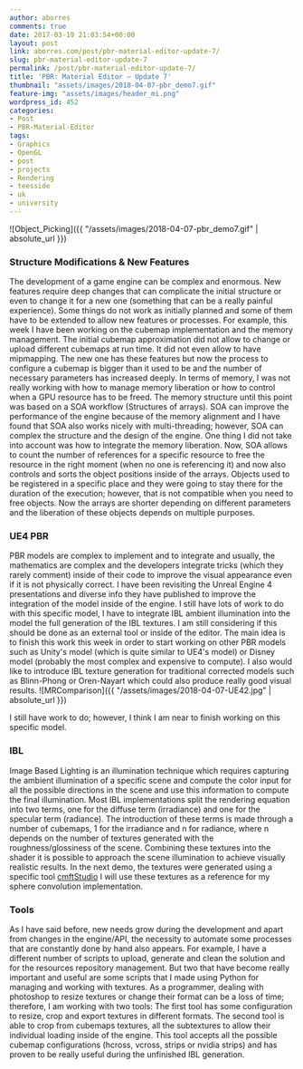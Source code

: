 ```yaml
---
author: aborres
comments: true
date: 2017-03-19 21:03:54+00:00
layout: post
link: aborres.com/post/pbr-material-editor-update-7/
slug: pbr-material-editor-update-7
permalink: /post/pbr-material-editor-update-7/
title: 'PBR: Material Editor – Update 7'
thumbnail: "assets/images/2018-04-07-pbr_demo7.gif"
feature-img: "assets/images/header_mi.png"
wordpress_id: 452
categories:
- Post
- PBR-Material-Editor
tags:
- Graphics
- OpenGL
- post
- projects
- Rendering
- teesside
- uk
- university
---
```


![Object_Picking]({{ "/assets/images/2018-04-07-pbr_demo7.gif" | absolute_url }})

### Structure Modifications & New Features

The development of a game engine can be complex and enormous. New features require deep changes that can complicate the initial structure or even to change it for a new one (something that can be a really painful experience). Some things do not work as initially planned and some of them have to be extended to allow new features or processes. For example, this week I have been working on the cubemap implementation and the memory management. The initial cubemap approximation did not allow to change or upload different cubemaps at run time. It did not even allow to have mipmapping. The new one has these features but now the process to configure a cubemap is bigger than it used to be and the number of necessary parameters has increased deeply. In terms of memory, I was not really working with how to manage memory liberation or how to control when a GPU resource has to be freed. The memory structure until this point was based on a SOA workflow (Structures of arrays). SOA can improve the performance of the engine because of the memory alignment and I have found that SOA also works nicely with multi-threading; however, SOA can complex the structure and the design of the engine. One thing I did not take into account was how to integrate the memory liberation. Now, SOA allows to count the number of references for a specific resource to free the resource in the right moment (when no one is referencing it) and now also controls and sorts the object positions inside of the arrays. Objects used to be registered in a specific place and they were going to stay there for the duration of the execution; however, that is not compatible when you need to free objects. Now the arrays are shorter depending on different parameters and the liberation of these objects depends on multiple purposes.


### UE4 PBR


PBR models are complex to implement and to integrate and usually, the mathematics are complex and the developers integrate tricks (which they rarely comment) inside of their code to improve the visual appearance even if it is not physically correct. I have been revisiting the Unreal Engine 4 presentations and diverse info they have published to improve the integration of the model inside of the engine. I still have lots of work to do with this specific model, I have to integrate IBL ambient illumination into the model the full generation of the IBL textures. I am still considering if this should be done as an external tool or inside of the editor. The main idea is to finish this work this week in order to start working on other PBR models such as Unity's model (which is quite similar to UE4's model) or Disney model (probably the most complex and expensive to compute). I also would like to introduce IBL texture generation for traditional corrected models such as Blinn-Phong or Oren-Nayart which could also produce really good visual results.
![MRComparison]({{ "/assets/images/2018-04-07-UE42.jpg" | absolute_url }})

I still have work to do; however, I think I am near to finish working on this specific model.


### IBL


Image Based Lighting is an illumination technique which requires capturing the ambient illumination of a specific scene and compute the color input for all the possible directions in the scene and use this information to compute the final illumination. Most IBL implementations split the rendering equation into two terms, one for the diffuse term (irradiance) and one for the specular term (radiance). The introduction of these terms is made through a number of cubemaps, 1 for the irradiance and n for radiance, where n depends on the number of textures generated with the roughness/glossiness of the scene. Combining these textures into the shader it is possible to approach the scene illumination to achieve visually realistic results. In the next demo, the textures were generated using a specific tool [cmftStudio](https://github.com/dariomanesku/cmftStudio) I will use these textures as a reference for my sphere convolution implementation.


### Tools


As I have said before, new needs grow during the development and apart from changes in the engine/API, the necessity to automate some processes that are constantly done by hand also appears. For example, I have a different number of scripts to upload, generate and clean the solution and for the resources repository management. But two that have become really important and useful are some scripts that I made using Python for managing and working with textures. As a programmer, dealing with photoshop to resize textures or change their format can be a loss of time; therefore, I am working with two tools: The first tool has some configuration to resize, crop and export textures in different formats. The second tool is able to crop from cubemaps textures, all the subtextures to allow their individual loading inside of the engine. This tool accepts all the possible cubemap configurations (hcross, vcross, strips or nvidia strips) and has proven to be really useful during the unfinished IBL generation.
